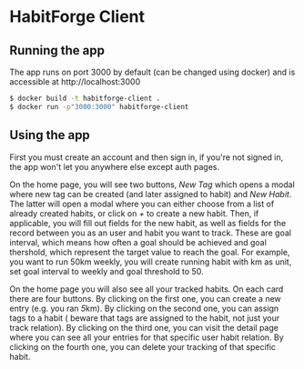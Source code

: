 # HabitForge Client

## Running the app

The app runs on port 3000 by default (can be changed using docker) and is
accessible at http://localhost:3000

```sh
$ docker build -t habitforge-client .
$ docker run -p"3000:3000" habitforge-client
```

## Using the app

First you must create an account and then sign in, if you're not signed in,
the app won't let you anywhere else except auth pages.

On the home page, you will see two buttons, _New Tag_ which opens a modal
where new tag can be created (and later assigned to habit) and _New Habit_.
The latter will open a modal where you can either choose from a list of
already created habits, or click on _+_ to create a new habit. Then, if
applicable, you will fill out fields for the new habit, as well as fields for
the record between you as an user and habit you want to track. These are
goal interval, which means how often a goal should be achieved and goal
thershold, which represent the target value to reach the goal. For example,
you want to run 50km weekly, you will create running habit with km as unit,
set goal interval to weekly and goal threshold to 50.

On the home page you will also see all your tracked habits. On each card there
are four buttons. By clicking on the first one, you can create a new entry (e.g.
you ran *5*km). By clicking on the second one, you can assign tags to a habit (
beware that tags are assigned to the habit, not just your track relation). By
clicking on the third one, you can visit the detail page where you can see all your
entries for that specific user habit relation. By clicking on the fourth one,
you can delete your tracking of that specific habit.
